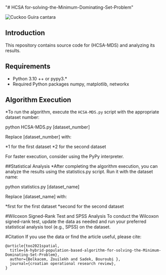 "# HCSA for-solving-the-Minimum-Dominating-Set-Problem" 

![Cuckoo Guira cantara](https://fr.wikipedia.org/wiki/Guira_cantara#/media/Fichier:Guira_guira.jpg)

## Introduction
This repository contains source code for (HCSA-MDS) and analyzing its results.

## Requirements
- Python 3.10 ++ or pypy3.* 
- Required Python packages numpy, matplotlib, networkx

## Algorithm Execution
*To run the algorithm, execute the `HCSA-MDS.py` script with the appropriate dataset number:

python HCSA-MDS.py [dataset_number]

Replace [dataset_number] with:

*1 for the first dataset
*2 for the second dataset

For faster execution, consider using the PyPy interpreter.

##Statistical Analysis
*After completing the algorithm execution, you can analyze the results using the statistics.py script. Run it with the dataset name:

python statistics.py [dataset_name]

Replace [dataset_name] with:

*first for the first dataset
*second for the second dataset

#Wilcoxon Signed-Rank Test and SPSS Analysis
To conduct the Wilcoxon signed-rank test, update the data as needed and run your preferred statistical analysis tool (e.g., SPSS) on the dataset.

#Citation
If you use the data or find the article useful, please cite:
```code
@article{too2021spatial,
  title={A-hybrid-population-based-algorithm-for-solving-the-Minimum-Dominating-Set-Problem},
  author={Belkacem, Zouilekh and Sadek, Bouroubi },
  journal={croatian operational research review},
}